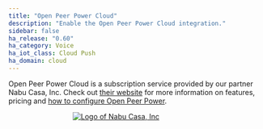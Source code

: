 ```yaml
---
title: "Open Peer Power Cloud"
description: "Enable the Open Peer Power Cloud integration."
sidebar: false
ha_release: "0.60"
ha_category: Voice
ha_iot_class: Cloud Push
ha_domain: cloud
---
```


Open Peer Power Cloud is a subscription service provided by our partner Nabu Casa, Inc. Check out [their website](https://www.nabucasa.com) for more information on features, pricing and [how to configure Open Peer Power](https://www.nabucasa.com/config/).

<div style='max-width: 250px; margin: 0 auto'><a href='https://www.nabucasa.com'><img src='/images/blog/2018-09-thinking-big/logo-text.svg' style='border: 0; box-shadow: none' alt='Logo of Nabu Casa, Inc'></a>
</div>
